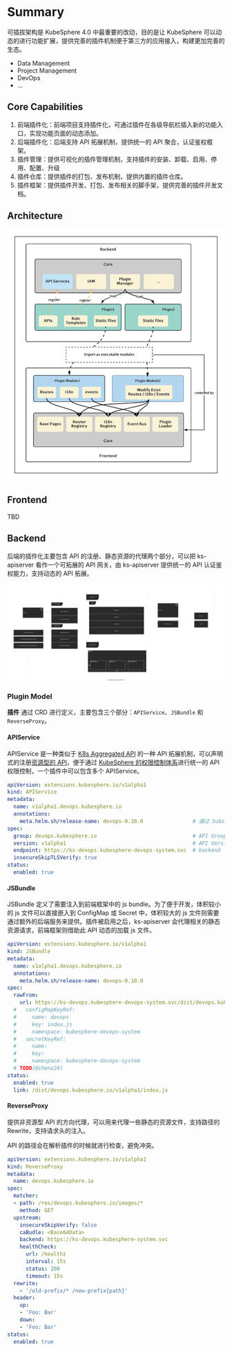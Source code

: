 # Summary

可插拔架构是 KubeSphere 4.0 中最重要的改动，目的是让 KubeSphere 可以动态的进行功能扩展，提供完善的插件机制便于第三方的应用接入，构建更加完善的生态。

- Data Management
- Project Management
- DevOps
- ...

## Core Capabilities

1. 前端插件化：前端项目支持插件化，可通过插件在各级导航栏插入新的功能入口，实现功能页面的动态添加。
2. 后端插件化：后端支持 API 拓展机制，提供统一的 API 聚合，认证鉴权框架。
3. 插件管理：提供可视化的插件管理机制，支持插件的安装、卸载、启用、停用、配置、升级
4. 插件仓库：提供插件的打包、发布机制，提供内置的插件仓库。
5. 插件框架：提供插件开发、打包、发布相关的脚手架，提供完善的插件开发文档。
   
## Architecture

![plugin-arch](../images/pluggable-arch.png)

## Frontend

TBD

## Backend

后端的插件化主要包含 API 的注册、静态资源的代理两个部分，可以把 ks-apiserver 看作一个可拓展的 API 网关，由 ks-apiserver 提供统一的 API 认证鉴权能力，支持动态的 API 拓展。

![backend](../images/backend.svg)

### Plugin Model

**插件** 通过 CRD 进行定义，主要包含三个部分：`APIService`、`JSBundle` 和 `ReverseProxy`。

#### APIService

APIService 是一种类似于 [K8s Aggregated API](https://kubernetes.io/docs/concepts/extend-kubernetes/api-extension/apiserver-aggregation/) 的一种 API 拓展机制，可以声明式的注册[资源型的 API](https://kubernetes.io/zh/docs/reference/using-api/api-concepts/)，便于通过 [KubeSphere 的权限控制体系](#TODO)进行统一的 API 权限控制，一个插件中可以包含多个 APIService。

```yaml
apiVersion: extensions.kubesphere.io/v1alpha1
kind: APIService
metadata:
  name: v1alpha1.devops.kubesphere.io
  annotations:
    meta.helm.sh/release-name: devops-0.10.0                # 通过 Subscription 订阅插件之后，插件 chart 中包含的 APIService 通过 helm 创建出来
spec:
  group: devops.kubesphere.io                               # API Group
  version: v1alpha1                                         # API Version
  endpoint: https://ks-devops.kubesphere-devops-system.svc  # backend
  insecureSkipTLSVerify: true
status:
  enabled: true
```

#### JSBundle

JSBundle 定义了需要注入到前端框架中的 js bundle。为了便于开发，体积较小的 js 文件可以直接嵌入到 ConfigMap 或 Secret 中，体积较大的 js 文件则需要通过额外的后端服务来提供。插件被启用之后，ks-apiserver 会代理相关的静态资源请求，前端框架则借助此 API 动态的加载 js 文件。

```yaml
apiVersion: extensions.kubesphere.io/v1alpha1
kind: JSBundle
metadata:
  name: v1alpha1.devops.kubesphere.io
  annotations:
    meta.helm.sh/release-name: devops-0.10.0  
spec:
  rawFrom:
    url: https://ks-devops.kubesphere-devops-system.svc/dist/devops.kubesphere.io/v1alpha1/index.js
  #   configMapKeyRef:
  #     name: devops
  #     key: index.js
  #     namespace: kubesphere-devops-system
  #   secretKeyRef:
  #     name: 
  #     key: 
  #     namespace: kubesphere-devops-system
  # TODO(@chenz24)
status:
  enabled: true
  link: /dist/devops.kubesphere.io/v1alpha1/index.js
```

#### ReverseProxy

提供非资源型 API 的方向代理，可以用来代理一些静态的资源文件，支持路径的 Rewrite，支持请求头的注入。

API 的路径会在解析插件的时候就进行检查，避免冲突。

```yaml
apiVersion: extensions.kubesphere.io/v1alpha1
kind: ReverseProxy
metadata:
  name: devops.kubesphere.io
spec:
  matcher:
  - path: /res/devops.kubesphere.io/images/*
    method: GET
  upstream:
    insecureSkipVerify: false
    caBudle: <Base64Data>
    backend: https://ks-devops.kubesphere-system.svc
    healthCheck:
      url: /healthz
      interval: 15s
      status: 200
      timeout: 15s
  rewrite:
    - '/old-prefix/* /new-prefix{path}'
  header:
    up:
    - 'Foo: Bar'
    down:
    - 'Foo: Bar'
status:
  enabled: true
```